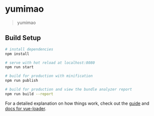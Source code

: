 # yumimao

> yumimao

## Build Setup

``` bash
# install dependencies
npm install

# serve with hot reload at localhost:8080
npm run start

# build for production with minification
npm run publish

# build for production and view the bundle analyzer report
npm run build --report
```

For a detailed explanation on how things work, check out the [guide](http://vuejs-templates.github.io/webpack/) and [docs for vue-loader](http://vuejs.github.io/vue-loader).
